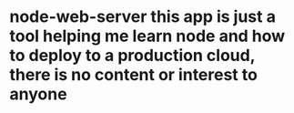 # node-web-server  this app is just a tool helping me learn node and how to deploy to a production cloud, there is no content or interest to anyone

